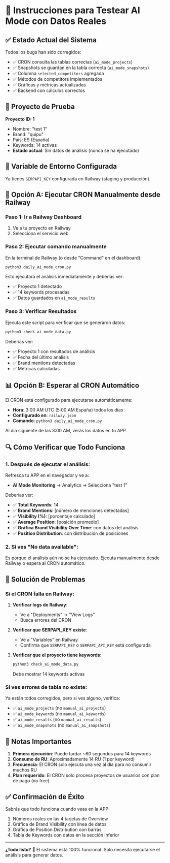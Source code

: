# 🧪 Instrucciones para Testear AI Mode con Datos Reales

## ✅ Estado Actual del Sistema

Todos los bugs han sido corregidos:
- ✅ CRON consulta las tablas correctas (`ai_mode_projects`)
- ✅ Snapshots se guardan en la tabla correcta (`ai_mode_snapshots`)
- ✅ Columna `selected_competitors` agregada
- ✅ Métodos de competitors implementados
- ✅ Gráficas y métricas actualizadas
- ✅ Backend con cálculos correctos

## 🎯 Proyecto de Prueba

**Proyecto ID: 1**
- Nombre: "test 1"
- Brand: "quipu"
- País: ES (España)
- Keywords: 14 activas
- **Estado actual**: Sin datos de análisis (nunca se ha ejecutado)

## 🔑 Variable de Entorno Configurada

Ya tienes `SERPAPI_KEY` configurada en Railway (staging y producción).

## 🚀 Opción A: Ejecutar CRON Manualmente desde Railway

### Paso 1: Ir a Railway Dashboard
1. Ve a tu proyecto en Railway
2. Selecciona el servicio web

### Paso 2: Ejecutar comando manualmente
En la terminal de Railway (o desde "Command" en el dashboard):

```bash
python3 daily_ai_mode_cron.py
```

Esto ejecutará el análisis inmediatamente y deberías ver:
- ✅ Proyecto 1 detectado
- ✅ 14 keywords procesadas
- ✅ Datos guardados en `ai_mode_results`

### Paso 3: Verificar Resultados
Ejecuta este script para verificar que se generaron datos:

```bash
python3 check_ai_mode_data.py
```

Deberías ver:
- ✅ Proyecto 1 con resultados de análisis
- ✅ Fecha del último análisis
- ✅ Brand mentions detectadas
- ✅ Métricas calculadas

## 📊 Opción B: Esperar al CRON Automático

El CRON está configurado para ejecutarse automáticamente:
- **Hora**: 3:00 AM UTC (5:00 AM España) todos los días
- **Configurado en**: `railway.json`
- **Comando**: `python3 daily_ai_mode_cron.py`

Al día siguiente de las 3:00 AM, verás los datos en tu APP.

## 🔍 Cómo Verificar que Todo Funciona

### 1. Después de ejecutar el análisis:

Refresca tu APP en el navegador y ve a:
- **AI Mode Monitoring** → Analytics → Selecciona "test 1"

Deberías ver:
- ✅ **Total Keywords**: 14
- ✅ **Brand Mentions**: [número de menciones detectadas]
- ✅ **Visibility (%)**: [porcentaje calculado]
- ✅ **Average Position**: [posición promedio]
- ✅ **Gráfica Brand Visibility Over Time**: con datos del análisis
- ✅ **Position Distribution**: con distribución de posiciones

### 2. Si ves "No data available":

Es porque el análisis aún no se ha ejecutado. Ejecuta manualmente desde Railway o espera al CRON automático.

## 🐛 Solución de Problemas

### Si el CRON falla en Railway:

1. **Verificar logs de Railway**:
   - Ve a "Deployments" → "View Logs"
   - Busca errores del CRON

2. **Verificar que SERPAPI_KEY existe**:
   - Ve a "Variables" en Railway
   - Confirma que `SERPAPI_KEY` o `SERPAPI_API_KEY` está configurada

3. **Verificar que el proyecto tiene keywords**:
   ```bash
   python3 check_ai_mode_data.py
   ```
   Debe mostrar 14 keywords activas

### Si ves errores de tabla no existe:

Ya están todos corregidos, pero si ves alguno, verifica:
- ✅ `ai_mode_projects` (no `manual_ai_projects`)
- ✅ `ai_mode_keywords` (no `manual_ai_keywords`)
- ✅ `ai_mode_results` (no `manual_ai_results`)
- ✅ `ai_mode_snapshots` (no `manual_ai_snapshots`)

## 📝 Notas Importantes

1. **Primera ejecución**: Puede tardar ~60 segundos para 14 keywords
2. **Consumo de RU**: Aproximadamente 14 RU (1 por keyword)
3. **Frecuencia**: El CRON solo ejecuta una vez al día para no consumir muchos RU
4. **Plan requerido**: El CRON solo procesa proyectos de usuarios con plan de pago (no free)

## ✅ Confirmación de Éxito

Sabrás que todo funciona cuando veas en la APP:
1. Números reales en las 4 tarjetas de Overview
2. Gráfica de Brand Visibility con línea de datos
3. Gráfica de Position Distribution con barras
4. Tabla de Keywords con datos en la sección inferior

---

**¿Todo listo?** 🚀 El sistema está 100% funcional. Solo necesita ejecutarse el análisis para generar datos.

